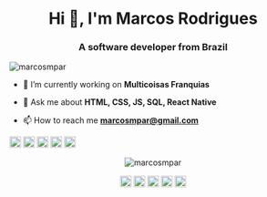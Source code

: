 <h1 align="center">Hi 👋, I'm Marcos Rodrigues</h1>
<h3 align="center">A software developer from Brazil</h3>

<p align="left"> <img src="https://komarev.com/ghpvc/?username=marcosmpar" alt="marcosmpar" /> </p>

- 🔭 I’m currently working on **Multicoisas Franquias**

- 💬 Ask me about **HTML, CSS, JS, SQL, React Native**

- 📫 How to reach me **marcosmpar@gmail.com**

<p align="left"><img src="https://devicons.github.io/devicon/devicon.git/icons/react/react-original-wordmark.svg" alt="react" width="20" height="20"/> <img src="https://devicons.github.io/devicon/devicon.git/icons/css3/css3-original-wordmark.svg" alt="css3" width="20" height="20"/> <img src="https://devicons.github.io/devicon/devicon.git/icons/html5/html5-original-wordmark.svg" alt="html5" width="20" height="20"/> <img src="https://devicons.github.io/devicon/devicon.git/icons/javascript/javascript-original.svg" alt="javascript" width="20" height="20"/> <img src="https://devicons.github.io/devicon/devicon.git/icons/nodejs/nodejs-original-wordmark.svg" alt="nodejs" width="20" height="20"/></p><p align="center"> <img src="https://github-readme-stats.vercel.app/api?username=marcosmpar&show_icons=true" alt="marcosmpar" /> </p>

<p align="center">
<a href="https://dev.to/marcosmapr" target="blank"><img align="center" src="https://cdn.jsdelivr.net/npm/simple-icons@3.0.1/icons/dev-dot-to.svg" alt="marcosmapr" height="20" width="20" /></a>
<a href="https://twitter.com/marcosmpar" target="blank"><img align="center" src="https://cdn.jsdelivr.net/npm/simple-icons@3.0.1/icons/twitter.svg" alt="marcosmpar" height="20" width="20" /></a>
<a href="https://linkedin.com/in/marcosmpar" target="blank"><img align="center" src="https://cdn.jsdelivr.net/npm/simple-icons@3.0.1/icons/linkedin.svg" alt="marcosmpar" height="20" width="20" /></a>
<a href="https://fb.com/marcosmpar" target="blank"><img align="center" src="https://cdn.jsdelivr.net/npm/simple-icons@3.0.1/icons/facebook.svg" alt="marcosmpar" height="20" width="20" /></a>
<a href="https://instagram.com/marcosmpar" target="blank"><img align="center" src="https://cdn.jsdelivr.net/npm/simple-icons@3.0.1/icons/instagram.svg" alt="marcosmpar" height="20" width="20" /></a>
</p>
